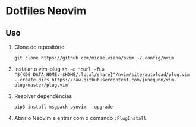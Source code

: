 # Dotfiles Neovim

## Uso

1. Clone do repositório:

   ```git clone https://github.com/micaelviana/nvim ~/.config/nvim```

2. Instalar o vim-plug
   ```sh -c 'curl -fLo "${XDG_DATA_HOME:-$HOME/.local/share}"/nvim/site/autoload/plug.vim --create-dirs https://raw.githubusercontent.com/junegunn/vim-plug/master/plug.vim'```

3. Resolver dependências

   ```pip3 install msgpack pynvim --upgrade```

4. Abrir o Neovim e entrar com o comando ```:PlugInstall``` 
